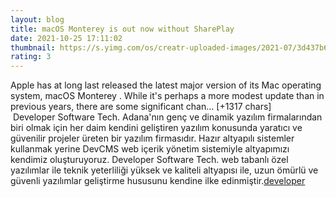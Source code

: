 ```yaml
--- 
layout: blog
title: macOS Monterey is out now without SharePlay
date: 2021-10-25 17:11:02
thumbnail: https://s.yimg.com/os/creatr-uploaded-images/2021-07/3d437b60-da9f-11eb-b6d2-c27c02f86e65
rating: 3
---
```

Apple has at long last released the latest major version of its Mac operating system, macOS Monterey
. While it's perhaps a more modest update than in previous years, there are some significant chan… [+1317 chars]</br>&nbsp;Developer Software Tech. Adana'nın genç ve dinamik yazılım firmalarından biri olmak için her daim kendini geliştiren yazılım konusunda yaratıcı ve güvenilir projeler üreten bir yazılım firmasıdır. Hazır altyapılı sistemler kullanmak yerine DevCMS web içerik yönetim sistemiyle altyapımızı kendimiz oluşturuyoruz. Developer Software Tech. web tabanlı özel yazılımlar ile teknik yeterliliği yüksek ve kaliteli altyapısı ile, uzun ömürlü ve güvenli yazılımlar geliştirme hususunu kendine ilke edinmiştir.<a href="https://www.developerbilisim.com/">developer</a>